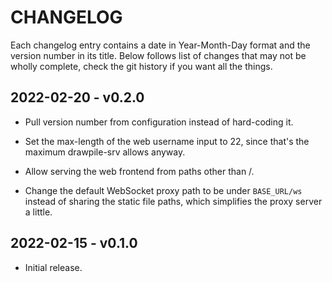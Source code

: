 # CHANGELOG

Each changelog entry contains a date in Year-Month-Day format and the version number in its title. Below follows list of changes that may not be wholly complete, check the git history if you want all the things.

## 2022-02-20 - v0.2.0

* Pull version number from configuration instead of hard-coding it.

* Set the max-length of the web username input to 22, since that's the maximum drawpile-srv allows anyway.

* Allow serving the web frontend from paths other than /.

* Change the default WebSocket proxy path to be under `BASE_URL/ws` instead of sharing the static file paths, which simplifies the proxy server a little.

## 2022-02-15 - v0.1.0

* Initial release.
